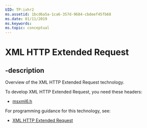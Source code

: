 ```yaml
---
UID: TP:ixhr2
ms.assetid: 1bcd6a5a-1ca6-357d-9684-cbdeef45fb68
ms.date: 01/11/2019
ms.keywords: 
ms.topic: conceptual
---
```


# XML HTTP Extended Request

## -description

Overview of the XML HTTP Extended Request technology.

To develop XML HTTP Extended Request, you need these headers:

 * [msxml6.h](../msxml6/index.md)

For programming guidance for this technology, see:
* [XML HTTP Extended Request](https://docs.microsoft.com/previous-versions/windows/desktop/ixhr2)

